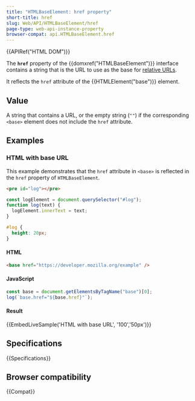 ```yaml
---
title: "HTMLBaseElement: href property"
short-title: href
slug: Web/API/HTMLBaseElement/href
page-type: web-api-instance-property
browser-compat: api.HTMLBaseElement.href
---
```


{{APIRef("HTML DOM")}}

The **`href`** property of the {{domxref("HTMLBaseElement")}} interface contains a string that is the URL to use as the base for [relative URLs](/en-US/docs/Learn/Common_questions/Web_mechanics/What_is_a_URL#absolute_urls_vs._relative_urls).

It reflects the `href` attribute of the {{HTMLElement("base")}} element.

## Value

A string that contains a URL, or the empty string (`""`) if the corresponding `<base>` element does not include the `href` attribute.

## Examples

### HTML with base URL

This example demonstrates that the `href` attribute in `<base>` is reflected in the `href` property of `HTMLBaseElement`.

```html hidden
<pre id="log"></pre>
```

```js hidden
const logElement = document.querySelector("#log");
function log(text) {
  logElement.innerText = text;
}
```

```css hidden
#log {
  height: 20px;
}
```

#### HTML

```html
<base href="https://developer.mozilla.org/example" />
```

#### JavaScript

```js
const base = document.getElementsByTagName("base")[0];
log(`base.href="${base.href}"`);
```

#### Result

{{EmbedLiveSample('HTML with base URL', '100','50px')}}

## Specifications

{{Specifications}}

## Browser compatibility

{{Compat}}

